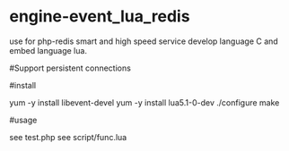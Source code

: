 # engine-event_lua_redis

use for php-redis smart and high speed service
develop language C and embed language lua.

#Support persistent connections

#install

yum -y install libevent-devel
yum -y install lua5.1-0-dev
./configure
make

#usage

see test.php
see script/func.lua
